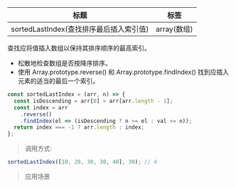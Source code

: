 | 标题                                    | 标签        |
| --------------------------------------- | ----------- |
| sortedLastIndex(查找排序最后插入索引值) | array(数组) |

查找应将值插入数组以保持其排序顺序的最高索引。

- 松散地检查数组是否按降序排序。
- 使用 Array.prototype.reverse() 和 Array.prototype.findIndex() 找到应插入元素的适当的最后一个索引。

```js
const sortedLastIndex = (arr, n) => {
  const isDescending = arr[0] > arr[arr.length - 1];
  const index = arr
    .reverse()
    .findIndex(el => (isDescending ? n >= el : val <= n));
  return index === -1 ? arr.length : index;
};
```

> 调用方式:

```js
sortedLastIndex([10, 20, 30, 30, 40], 30); // 4
```

> 应用场景
